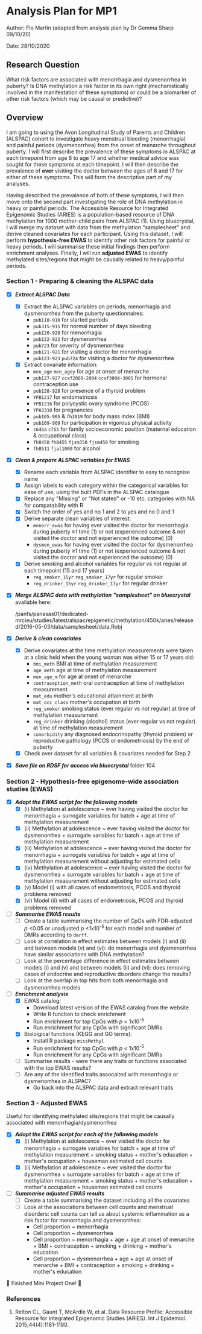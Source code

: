 # Analysis Plan for MP1

Author:   Flo Martin (adapted from analysis plan by Dr Gemma Sharp 09/10/20)

Date:     28/10/2020

## Research Question   
What risk factors are associated with menorrhagia and dysmenorrhea in puberty? Is DNA methylation a risk factor in its own right (mechanistically involved in the 
manifestation of these symptoms) or could be a biomarker of other risk factors (which may be causal or predictive)?

## Overview
I am going to using the Avon Longitudinal Study of Parents and Children (ALSPAC) cohort to investigate heavy menstrual bleeding (menorrhagia) and painful periods
(dysmenorrhea) from the onset of menarche throughout puberty. I will first describe the prevalence of these symptoms in ALSPAC at each timepoint from age 8 to age
17 and whether medical advice was sought for these symptoms at each timepoint. I will then describe the prevalence of **ever** visiting the doctor between the ages
of 8 and 17 for either of these symptoms. This will form the descriptive part of my analyses.

Having described the prevalence of both of these symptoms, I will then move onto the second part investigating the role of DNA methylation in heavy or painful
periods. The Accessible Resource for Integrated Epigenomic Studies (ARIES) is a population-based resource of DNA methylation for 1000 mother-child pairs from
ALSPAC (1). Using bluecrystal, I will merge my dataset with data from the methylation "samplesheet" and derive cleaned covariates for each participant. Using this
dataset, I will perform **hypothesis-free EWAS** to identify other risk factors for painful or heavy periods. I will summarise these initial findings then perform
enrichment analyses. Finally, I will run **adjusted EWAS** to identify methylated sites/regions that might be causally related to heavy/painful periods.

### Section 1 - Preparing & cleaning the ALSPAC data

- [x] _**Extract ALSPAC Data**_
  - [x] Extract the ALSPAC variables on periods, menorrhagia and dysmenorrhea from the puberty questionnaires:
    - `pub110-910` for started periods
    - `pub315-915` for normal number of days bleeding
    - `pub120-920` for menorrhagia 
    - `pub122-922` for dysmenorrhea
    - `pub723` for severity of dysmenorrhea    
    - `pub121-921` for visiting a doctor for menorrhagia 
    - `pub123-923` `pub724` for visiting a doctor for dysmenorrhea
  - [x] Extract covariate information: 
    - `men_age` `men_agey` for age at onset of menarche
    - `pub127-927` `ccxf2000-2004` `ccxf3004-3005` for hormonal contraception use
    - `pub128-928` for presence of a thyroid problem
    - `YPB1217` for endometriosis
    - `YPB1216` for polycystic ovary syndrome (PCOS)
    - `YPA3310` for pregnancies
    - `pub105-905` & `fh3019` for body mass index (BMI)
    - `pub109-909` for participation in vigorous physical activity
    - `c645a` `c755` for family socioeconomic position (maternal education & occupational class)
    - `fh8450` `fh8455` `fjsm350` `fjsm450` for smoking
    - `fh8511` `fjal1000` for alcohol
 
 - [x] _**Clean & prepare ALSPAC variables for EWAS**_
    - [x] Rename each variable from ALSPAC identifier to easy to recognise name
    - [x] Assign labels to each category within the categorical variables for ease of use, using the built PDFs in the ALSPAC catalogue
    - [x] Replace any "Missing" or "Not stated" or -10 etc. categories with NA for compatability with R
    - [x] Switch the order of yes and no 1 and 2 to yes and no 0 and 1
    - [x] Derive separate clean variables of interest:
       - `menorr_ewas` for having ever visited the doctor for menorrhagia during puberty ≥1 time (1) or not (experienced outcome & not visited the doctor and not           experienced the outcome) (0)
       - `dysmen_ewas` for having ever visited the doctor for dysmenorrhea during puberty ≥1 time (1) or not (experienced outcome & not visited the doctor and not           experienced the outcome) (0)
    - [x] Derive smoking and alcohol variables for regular vs not regular at each timepoint (15 and 17 years)
       - `reg_smoker_15yr` `reg_smoker_17yr` for regular smoker
       - `reg_drinker_15yr` `reg_drinker_17yr` for regular drinker
       
- [x] _**Merge ALSPAC data with methylation "samplesheet" on bluecrystal**_ available here:

    /panfs/panasas01/dedicated-mrcieu/studies/latest/alspac/epigenetic/methylation/450k/aries/released/2016-05-03/data/samplesheet/data.Robj    

- [x] _**Derive & clean covariates**_ 
  - [x] Derive covariates at the time methylation measurements were taken at a clinic held when the young woman was either 15 or 17 years old:
    - `bmi_meth` BMI at time of methylation measurement
    - `age_meth` age at time of methylation measurement
    - `men_age_m` for age at onset of menarche
    - `contraception_meth` oral contraception at time of methylation measurement
    - `mat_edu` mother's educational attainment at birth
    - `mat_occ_class` mother's occupation at birth
    - `reg_smoker` smoking status (ever regular vs not regular) at time of methylation measurement    
    - `reg_drinker` drinking (alcohol) status (ever regular vs not regular) at time of methylation measurement
    - `comorbidity` any diagnosed endocrinopathy (thyroid problem) or reproductive pathology (PCOS or endometriosis) by the end of puberty
  - [x] Check over dataset for all variables & covariates needed for Step 2
  
- [x] _**Save file on RDSF for access via bluecrystal**_ folder 104

### Section 2 - Hypothesis-free epigenome-wide association studies (EWAS)

- [x] _**Adapt the EWAS script for the following models**_
  - [x] (i)   Methylation at adolescence ~ ever having visited the doctor for menorrhagia + surrogate variables for batch + age at time of methylation measurement
  - [x] (ii)  Methylation at adolescence ~ ever having visited the doctor for dysmenorrhea + surrogate variables for batch + age at time of methylation measurement
  - [x] (iii) Methylation at adolescence ~ ever having visited the doctor for menorrhagia + surrogate variables for batch + age at time of methylation measurement               without adjusting for estimated cells
  - [x] (iv)  Methylation at adolescence ~ ever having visited the doctor for dysmenorrhea + surrogate variables for batch + age at time of methylation measurement               without adjusting for estimated cells
  - [x] (v)   Model (i) with all cases of endometriosis, PCOS and thyroid problems removed
  - [x] (vi)  Model (ii) with all cases of endometriosis, PCOS and thyroid problems removed
  
- [ ] _**Summarise EWAS results**_
  - [ ] Create a table summarising the number of CpGs with FDR-adjusted *p* <0.05 or unadjusted *p* <1x10<sup>-5</sup> for each model and number of DMRs according to `dmrff`. 
  - [ ] Look at correlation in effect estimates between models (i) and (ii) and between models (v) and (vi): do menorrhagia and dysmenorrhea have similar associations with DNA methylation?
  - [ ] Look at the percentage difference in effect estimates between models (i) and (v) and between models (ii) and (vi): does removing cases of endocrine and reproductive disorders change the results?
  - [ ] Look at the overlap in top hits from both menorrhagia and dysmenorrhea models
  
- [ ] _**Enrichment analysis**_
  - [x] EWAS catalog:
    - Download latest version of the EWAS catalog from the website
    - Write R function to check enrichment
    - Run enrichment for top CpGs with *p* < 1x10<sup>-5</sup>
    - Run enrichment for any CpGs with significant DMRs
  - [x] Bioloigical functions (KEGG and GO terms):
    - Install R package `missMethyl`
    - Run enrichment for top CpGs with *p* < 1x10<sup>-5</sup>
    - Run enrichment for any CpGs with significant DMRs
  - [ ] Summarise results - were there any traits or functions associated with the top EWAS results?
  - [ ] Are any of the identified traits assocaited with menorrhagia or dysmenorrhea in ALSPAC?
    - Go back into the ALSPAC data and extract relevant traits

### Section 3 - Adjusted EWAS   
Useful for identifying methylated sits/regions that might be causally associated with menorrhagia/dysmenorrhea

- [x] _**Adapt the EWAS script for each of the following models**_
  - [x] (i) Methylation at adolescence ~ ever visited the doctor for menorrhagia + surrogate variables for batch + age at time of methylation measurement + smoking status + mother's education + mother's occupation + houseman estimated cell counts
  - [x] (ii) Methylation at adolescence ~ ever visited the doctor for dysmenorrhea + surrogate variables for batch + age at time of methylation measurement + smoking status + mother's education + mother's occupation + houseman estimated cell counts

- [ ] _**Summarise adjusted EWAS results**_
  - [ ] Create a table summarising the dataset including all the covariates
  - [ ] Look at the associations between cell counts and menstrual disorders: cell counts can tell us about systemic inflammation as a risk factor for menorrhagia and dysmenorrhea:
    - Cell proportion ~ menorrhagia
    - Cell proportion ~ dysmenorrhea
    - Cell proportion ~ menorrhagia + age + age at onset of menarche + BMI + contraception + smoking + drinking + mother's education 
    - Cell proportion ~ dysmenorrhea + age + age at onset of menarche + BMI + contraception + smoking + drinking + mother's education
    
:tada: Finished Mini Project One! :tada:
  
### References
  1. Relton CL, Gaunt T, McArdle W, et al. Data Resource Profile: Accessible Resource for Integrated Epigenomic Studies (ARIES). Int J Epidemiol. 2015;44(4):1181-1190.
